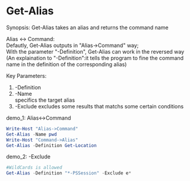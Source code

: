 # Get-Alias

Synopsis:
Get-Alias takes an alias and returns the command name  

Alias <-> Command:  
Defautly, Get-Alias outputs in "Alias->Command" way;  
With the parameter "-Definition", Get-Alias can work in the reversed way  
(An explaination to "-Definition":it tells the program to fine the command name in the definition of the corresponding alias)  

Key Parameters:
1. -Definition
2. -Name  
   specifics the target alias  
3. -Exclude
   excludes some results that matchs some certain conditions
   
   
demo_1: Alias<->Command
```powershell
Write-Host "Alias->Command"
Get-Alias -Name pwd
Write-Host "Command->Alias"
Get-Alias -Definition Get-Location
```
demo_2: -Exclude
```powershell
#WildCards is allowed
Get-Alias -Definition "*-PSSession" -Exclude e*
```
 